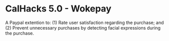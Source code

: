 # CalHacks 5.0 - Wokepay
A Paypal extention to:
(1) Rate user satisfaction regarding the purchase; and
(2) Prevent unnecessary purchases by detecting facial expressions during the purchase.
